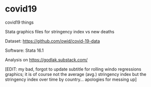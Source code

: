 # covid19
covid19 things

Stata graphics files for stringency index vs new deaths

Dataset: https://github.com/owid/covid-19-data

Software: Stata 16.1

Analysis on https://godlak.substack.com/

[EDIT: my bad, forgot to update subtitle for rolling windo regressions graphics; it is of course not the average (avg.) stringency index but the stringency index over time by country… apologies for messing up]
